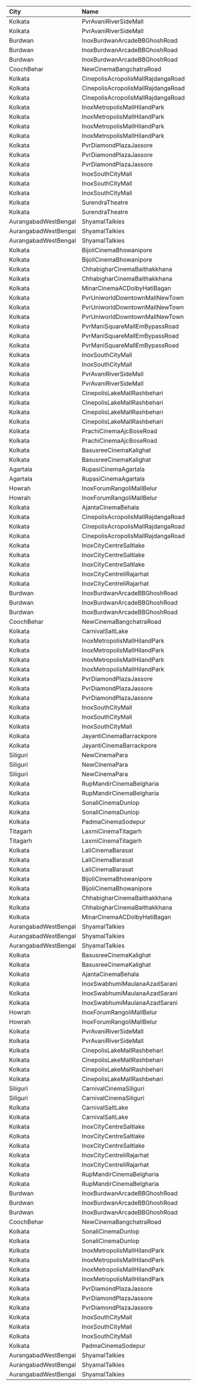 | City                 | Name                               |  Time | Type        | Price | Capacity | Booked |
| :------------------- | :--------------------------------- | ----: | :---------- | ----: | -------: | -----: |
| Kolkata              | PvrAvaniRiverSideMall              | 12:00 | Prime       |  230₹ |        6 |      5 |
| Kolkata              | PvrAvaniRiverSideMall              | 12:00 | Classic     |  190₹ |      100 |      0 |
| Burdwan              | InoxBurdwanArcadeBBGhoshRoad       | 12:30 | Club        |  140₹ |       66 |      0 |
| Burdwan              | InoxBurdwanArcadeBBGhoshRoad       | 12:30 | Executive   |  112₹ |       19 |      0 |
| Burdwan              | InoxBurdwanArcadeBBGhoshRoad       | 12:30 | Royal       |  140₹ |       34 |      0 |
| CoochBehar           | NewCinemaBangchatraRoad            | 12:30 | Balcony     |  100₹ |       73 |     51 |
| Kolkata              | CinepolisAcropolisMallRajdangaRoad | 12:35 | Normal      |  140₹ |       42 |     21 |
| Kolkata              | CinepolisAcropolisMallRajdangaRoad | 12:35 | Executive   |  140₹ |      135 |     70 |
| Kolkata              | CinepolisAcropolisMallRajdangaRoad | 12:35 | Premium     |  140₹ |       75 |     38 |
| Kolkata              | InoxMetropolisMallHilandPark       | 13:00 | CoupleSeats |  140₹ |        6 |      0 |
| Kolkata              | InoxMetropolisMallHilandPark       | 13:00 | Premier     |  140₹ |       26 |      0 |
| Kolkata              | InoxMetropolisMallHilandPark       | 13:00 | Royal       |  240₹ |        9 |      0 |
| Kolkata              | InoxMetropolisMallHilandPark       | 13:00 | Silver      |  140₹ |       90 |      0 |
| Kolkata              | PvrDiamondPlazaJassore             | 13:00 | Classic     |  200₹ |      137 |     63 |
| Kolkata              | PvrDiamondPlazaJassore             | 13:00 | Prime       |  250₹ |        5 |      5 |
| Kolkata              | PvrDiamondPlazaJassore             | 13:00 | Recliner    |  420₹ |        5 |      0 |
| Kolkata              | InoxSouthCityMall                  | 13:00 | Premier     |  200₹ |       16 |      0 |
| Kolkata              | InoxSouthCityMall                  | 13:00 | Rr          |  330₹ |        6 |      0 |
| Kolkata              | InoxSouthCityMall                  | 13:00 | Silver      |  200₹ |       72 |      0 |
| Kolkata              | SurendraTheatre                    | 13:30 | DressCircle |  110₹ |       24 |      2 |
| Kolkata              | SurendraTheatre                    | 13:30 | Balcony     |   50₹ |       46 |      0 |
| AurangabadWestBengal | ShyamalTalkies                     | 14:00 | AcRoom      |   50₹ |       22 |     22 |
| AurangabadWestBengal | ShyamalTalkies                     | 14:00 | Balcony     |   35₹ |      220 |    180 |
| AurangabadWestBengal | ShyamalTalkies                     | 14:00 | RearStall   |   25₹ |      460 |    420 |
| Kolkata              | BijoliCinemaBhowanipore            | 14:30 | Balcony     |  100₹ |      188 |    146 |
| Kolkata              | BijoliCinemaBhowanipore            | 14:30 | RearStall   |   80₹ |      614 |    306 |
| Kolkata              | ChhabigharCinemaBaithakkhana       | 14:30 | Balcony     |   80₹ |      144 |    112 |
| Kolkata              | ChhabigharCinemaBaithakkhana       | 14:30 | RearStall   |   60₹ |      502 |    281 |
| Kolkata              | MinarCinemaACDolbyHatiBagan        | 14:30 | Balcony     |  150₹ |      274 |    193 |
| Kolkata              | PvrUniworldDowntownMallNewTown     | 14:40 | Classic     |  112₹ |       25 |      4 |
| Kolkata              | PvrUniworldDowntownMallNewTown     | 14:40 | Recliner    |  370₹ |        3 |      0 |
| Kolkata              | PvrUniworldDowntownMallNewTown     | 14:40 | Prime       |  180₹ |       77 |      2 |
| Kolkata              | PvrManiSquareMallEmBypassRoad      | 14:50 | Classic     |  140₹ |       24 |      0 |
| Kolkata              | PvrManiSquareMallEmBypassRoad      | 14:50 | Prime       |  140₹ |       55 |      4 |
| Kolkata              | PvrManiSquareMallEmBypassRoad      | 14:50 | Recliner    |  460₹ |        4 |      0 |
| Kolkata              | InoxSouthCityMall                  | 14:50 | Premier     |  200₹ |       17 |      0 |
| Kolkata              | InoxSouthCityMall                  | 14:50 | Silver      |  200₹ |       76 |      0 |
| Kolkata              | PvrAvaniRiverSideMall              | 14:55 | Prime       |  270₹ |       11 |      0 |
| Kolkata              | PvrAvaniRiverSideMall              | 14:55 | Classic     |  220₹ |      180 |      6 |
| Kolkata              | CinepolisLakeMallRashbehari        | 15:00 | Normal      |  180₹ |       20 |      0 |
| Kolkata              | CinepolisLakeMallRashbehari        | 15:00 | Executive   |  190₹ |       95 |      5 |
| Kolkata              | CinepolisLakeMallRashbehari        | 15:00 | Premium     |  200₹ |       20 |      2 |
| Kolkata              | CinepolisLakeMallRashbehari        | 15:00 | Vip         |  400₹ |        6 |      2 |
| Kolkata              | PrachiCinemaAjcBoseRoad            | 15:00 | Balcony     |  150₹ |      177 |    156 |
| Kolkata              | PrachiCinemaAjcBoseRoad            | 15:00 | FrontStall  |  100₹ |      306 |    273 |
| Kolkata              | BasusreeCinemaKalighat             | 15:00 | Balcony     |  110₹ |      320 |    245 |
| Kolkata              | BasusreeCinemaKalighat             | 15:00 | RearStall   |   80₹ |      700 |    499 |
| Agartala             | RupasiCinemaAgartala               | 15:00 | GoldClass   |  150₹ |      205 |    134 |
| Agartala             | RupasiCinemaAgartala               | 15:00 | Recliners   |  350₹ |       16 |      6 |
| Howrah               | InoxForumRangoliMallBelur          | 15:05 | Club        |  150₹ |       77 |      0 |
| Howrah               | InoxForumRangoliMallBelur          | 15:05 | Executive   |  150₹ |       35 |      0 |
| Kolkata              | AjantaCinemaBehala                 | 15:15 | Balcony     |  150₹ |      106 |     82 |
| Kolkata              | CinepolisAcropolisMallRajdangaRoad | 15:30 | Normal      |  150₹ |       21 |      0 |
| Kolkata              | CinepolisAcropolisMallRajdangaRoad | 15:30 | Executive   |  150₹ |       67 |      6 |
| Kolkata              | CinepolisAcropolisMallRajdangaRoad | 15:30 | Premium     |  150₹ |       37 |     10 |
| Kolkata              | InoxCityCentreSaltlake             | 15:30 | DressCircle |  140₹ |       89 |      0 |
| Kolkata              | InoxCityCentreSaltlake             | 15:30 | Galleria    |  140₹ |       38 |      0 |
| Kolkata              | InoxCityCentreSaltlake             | 15:30 | Royale      |  140₹ |       11 |      0 |
| Kolkata              | InoxCityCentreIiRajarhat           | 15:30 | Club        |  140₹ |      103 |      0 |
| Kolkata              | InoxCityCentreIiRajarhat           | 15:30 | Executive   |  140₹ |       21 |      0 |
| Burdwan              | InoxBurdwanArcadeBBGhoshRoad       | 15:30 | Club        |  140₹ |       64 |      0 |
| Burdwan              | InoxBurdwanArcadeBBGhoshRoad       | 15:30 | Executive   |  112₹ |       19 |      0 |
| Burdwan              | InoxBurdwanArcadeBBGhoshRoad       | 15:30 | Royal       |  140₹ |       34 |      0 |
| CoochBehar           | NewCinemaBangchatraRoad            | 15:30 | Balcony     |  100₹ |       73 |     51 |
| Kolkata              | CarnivalSaltLake                   | 15:45 | Silver      |  110₹ |       95 |      5 |
| Kolkata              | InoxMetropolisMallHilandPark       | 15:55 | CoupleSeats |  140₹ |        6 |      0 |
| Kolkata              | InoxMetropolisMallHilandPark       | 15:55 | Premier     |  140₹ |       26 |      0 |
| Kolkata              | InoxMetropolisMallHilandPark       | 15:55 | Royal       |  240₹ |        8 |      0 |
| Kolkata              | InoxMetropolisMallHilandPark       | 15:55 | Silver      |  140₹ |       77 |      0 |
| Kolkata              | PvrDiamondPlazaJassore             | 15:55 | Classic     |  220₹ |      137 |    137 |
| Kolkata              | PvrDiamondPlazaJassore             | 15:55 | Prime       |  260₹ |        5 |      0 |
| Kolkata              | PvrDiamondPlazaJassore             | 15:55 | Recliner    |  430₹ |        5 |      2 |
| Kolkata              | InoxSouthCityMall                  | 15:55 | Premier     |  200₹ |       16 |      0 |
| Kolkata              | InoxSouthCityMall                  | 15:55 | Rr          |  330₹ |        4 |      0 |
| Kolkata              | InoxSouthCityMall                  | 15:55 | Silver      |  200₹ |       76 |      0 |
| Kolkata              | JayantiCinemaBarrackpore           | 16:00 | SuperStall  |  200₹ |      183 |    145 |
| Kolkata              | JayantiCinemaBarrackpore           | 16:00 | Stall       |  200₹ |       39 |     39 |
| Siliguri             | NewCinemaPara                      | 16:15 | Sofa        |  100₹ |       96 |     48 |
| Siliguri             | NewCinemaPara                      | 16:15 | Special     |   60₹ |      102 |     64 |
| Siliguri             | NewCinemaPara                      | 16:15 | FirstClass  |   40₹ |      285 |    143 |
| Kolkata              | RupMandirCinemaBelgharia           | 16:15 | Platinum    |  100₹ |       48 |     24 |
| Kolkata              | RupMandirCinemaBelgharia           | 16:15 | Gold        |   80₹ |      102 |     67 |
| Kolkata              | SonaliCinemaDunlop                 | 16:30 | DressCircle |  100₹ |      290 |    220 |
| Kolkata              | SonaliCinemaDunlop                 | 16:30 | RearStall   |   60₹ |      936 |    901 |
| Kolkata              | PadmaCinemaSodepur                 | 16:45 | Balcony     |   70₹ |       38 |      0 |
| Titagarh             | LaxmiCinemaTitagarh                | 17:00 | Balcony     |   70₹ |       31 |      0 |
| Titagarh             | LaxmiCinemaTitagarh                | 17:00 | Firstclass  |   50₹ |       48 |      0 |
| Kolkata              | LaliCinemaBarasat                  | 17:00 | DressCircle |  100₹ |       22 |     16 |
| Kolkata              | LaliCinemaBarasat                  | 17:00 | Balcony     |   70₹ |      169 |    142 |
| Kolkata              | LaliCinemaBarasat                  | 17:00 | RearStall   |   50₹ |      270 |    216 |
| Kolkata              | BijoliCinemaBhowanipore            | 17:00 | Balcony     |  100₹ |      188 |    146 |
| Kolkata              | BijoliCinemaBhowanipore            | 17:00 | RearStall   |   80₹ |      614 |    306 |
| Kolkata              | ChhabigharCinemaBaithakkhana       | 17:00 | Balcony     |   80₹ |      144 |    112 |
| Kolkata              | ChhabigharCinemaBaithakkhana       | 17:00 | RearStall   |   60₹ |      502 |    281 |
| Kolkata              | MinarCinemaACDolbyHatiBagan        | 17:00 | Balcony     |  150₹ |      274 |    193 |
| AurangabadWestBengal | ShyamalTalkies                     | 17:00 | AcRoom      |   50₹ |       22 |     22 |
| AurangabadWestBengal | ShyamalTalkies                     | 17:00 | Balcony     |   35₹ |      220 |    180 |
| AurangabadWestBengal | ShyamalTalkies                     | 17:00 | RearStall   |   25₹ |      460 |    420 |
| Kolkata              | BasusreeCinemaKalighat             | 17:30 | Balcony     |  110₹ |      320 |    245 |
| Kolkata              | BasusreeCinemaKalighat             | 17:30 | RearStall   |   80₹ |      700 |    499 |
| Kolkata              | AjantaCinemaBehala                 | 17:45 | Balcony     |  150₹ |      106 |     82 |
| Kolkata              | InoxSwabhumiMaulanaAzadSarani      | 17:50 | Club        |  140₹ |       68 |      0 |
| Kolkata              | InoxSwabhumiMaulanaAzadSarani      | 17:50 | Executive   |  140₹ |       15 |      0 |
| Kolkata              | InoxSwabhumiMaulanaAzadSarani      | 17:50 | Royal       |  150₹ |        9 |      0 |
| Howrah               | InoxForumRangoliMallBelur          | 18:00 | Club        |  150₹ |       60 |      0 |
| Howrah               | InoxForumRangoliMallBelur          | 18:00 | Executive   |  150₹ |       35 |      0 |
| Kolkata              | PvrAvaniRiverSideMall              | 18:05 | Prime       |  270₹ |        6 |      3 |
| Kolkata              | PvrAvaniRiverSideMall              | 18:05 | Classic     |  220₹ |      100 |      7 |
| Kolkata              | CinepolisLakeMallRashbehari        | 18:10 | Normal      |  180₹ |       20 |      2 |
| Kolkata              | CinepolisLakeMallRashbehari        | 18:10 | Executive   |  190₹ |       85 |      5 |
| Kolkata              | CinepolisLakeMallRashbehari        | 18:10 | Premium     |  200₹ |       22 |      4 |
| Kolkata              | CinepolisLakeMallRashbehari        | 18:10 | Vip         |  400₹ |        5 |      0 |
| Siliguri             | CarnivalCinemaSiliguri             | 18:15 | Special     |  150₹ |       14 |      0 |
| Siliguri             | CarnivalCinemaSiliguri             | 18:15 | Executive   |  150₹ |       94 |      0 |
| Kolkata              | CarnivalSaltLake                   | 18:20 | Silver      |  110₹ |      103 |      5 |
| Kolkata              | CarnivalSaltLake                   | 18:20 | Gold        |  200₹ |        5 |      3 |
| Kolkata              | InoxCityCentreSaltlake             | 18:30 | DressCircle |  140₹ |       91 |      0 |
| Kolkata              | InoxCityCentreSaltlake             | 18:30 | Galleria    |  140₹ |       38 |      0 |
| Kolkata              | InoxCityCentreSaltlake             | 18:30 | Royale      |  140₹ |        9 |      0 |
| Kolkata              | InoxCityCentreIiRajarhat           | 18:30 | Club        |  140₹ |       93 |      0 |
| Kolkata              | InoxCityCentreIiRajarhat           | 18:30 | Executive   |  140₹ |       21 |      0 |
| Kolkata              | RupMandirCinemaBelgharia           | 18:30 | Platinum    |  100₹ |       48 |     26 |
| Kolkata              | RupMandirCinemaBelgharia           | 18:30 | Gold        |   80₹ |      102 |     67 |
| Burdwan              | InoxBurdwanArcadeBBGhoshRoad       | 18:30 | Club        |  140₹ |       62 |      0 |
| Burdwan              | InoxBurdwanArcadeBBGhoshRoad       | 18:30 | Executive   |  112₹ |       19 |      0 |
| Burdwan              | InoxBurdwanArcadeBBGhoshRoad       | 18:30 | Royal       |  140₹ |       34 |      0 |
| CoochBehar           | NewCinemaBangchatraRoad            | 18:30 | Balcony     |  100₹ |       73 |     51 |
| Kolkata              | SonaliCinemaDunlop                 | 18:45 | DressCircle |  100₹ |      290 |    220 |
| Kolkata              | SonaliCinemaDunlop                 | 18:45 | RearStall   |   60₹ |      936 |    901 |
| Kolkata              | InoxMetropolisMallHilandPark       | 18:50 | CoupleSeats |  140₹ |        6 |      0 |
| Kolkata              | InoxMetropolisMallHilandPark       | 18:50 | Premier     |  140₹ |       26 |      0 |
| Kolkata              | InoxMetropolisMallHilandPark       | 18:50 | Royal       |  240₹ |        5 |      0 |
| Kolkata              | InoxMetropolisMallHilandPark       | 18:50 | Silver      |  140₹ |       59 |      0 |
| Kolkata              | PvrDiamondPlazaJassore             | 18:50 | Classic     |  220₹ |      137 |      7 |
| Kolkata              | PvrDiamondPlazaJassore             | 18:50 | Prime       |  260₹ |        5 |      2 |
| Kolkata              | PvrDiamondPlazaJassore             | 18:50 | Recliner    |  430₹ |        5 |      0 |
| Kolkata              | InoxSouthCityMall                  | 18:50 | Premier     |  200₹ |       16 |      0 |
| Kolkata              | InoxSouthCityMall                  | 18:50 | Rr          |  330₹ |        7 |      0 |
| Kolkata              | InoxSouthCityMall                  | 18:50 | Silver      |  200₹ |       73 |      0 |
| Kolkata              | PadmaCinemaSodepur                 | 19:00 | Balcony     |   70₹ |       38 |      0 |
| AurangabadWestBengal | ShyamalTalkies                     | 19:30 | AcRoom      |   50₹ |       22 |     22 |
| AurangabadWestBengal | ShyamalTalkies                     | 19:30 | Balcony     |   35₹ |      220 |    180 |
| AurangabadWestBengal | ShyamalTalkies                     | 19:30 | RearStall   |   25₹ |      460 |    420 |